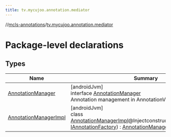 ```yaml
---
title: tv.mycujoo.annotation.mediator
---
```

//[mcls-annotations](../../index.html)/[tv.mycujoo.annotation.mediator](index.html)



# Package-level declarations



## Types


| Name | Summary |
|---|---|
| [AnnotationManager](-annotation-manager/index.html) | [androidJvm]<br>interface [AnnotationManager](-annotation-manager/index.html)<br>Annotation management in AnnotationView. |
| [AnnotationManagerImpl](-annotation-manager-impl/index.html) | [androidJvm]<br>class [AnnotationManagerImpl](-annotation-manager-impl/index.html)@Injectconstructor(annotationFactory: [IAnnotationFactory](../tv.mycujoo.annotation.core/-i-annotation-factory/index.html)) : [AnnotationManager](-annotation-manager/index.html) |


